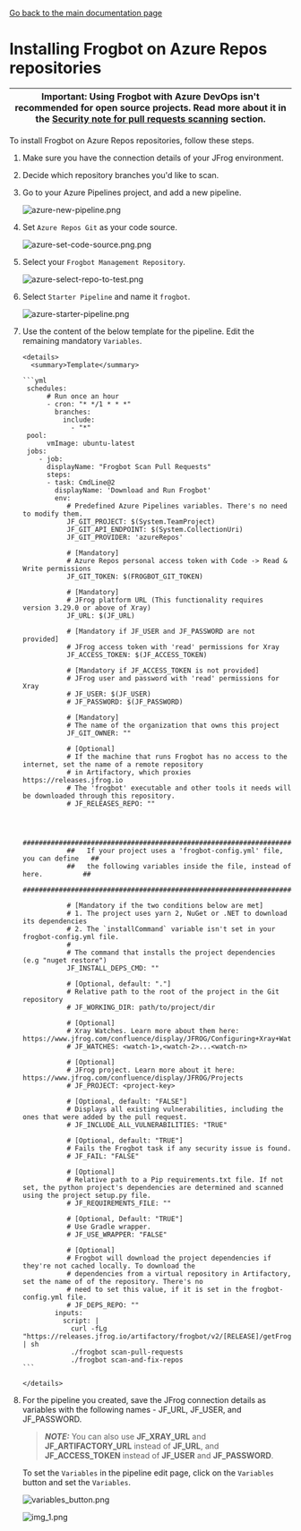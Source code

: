[Go back to the main documentation page](https://github.com/jfrog/frogbot)

# Installing Frogbot on Azure Repos repositories

| Important: Using Frogbot with Azure DevOps isn't recommended for open source projects. Read more about it in the [Security note for pull requests scanning](../README.md#-security-note-for-pull-requests-scanning) section. |
| -------------------------------------------------------------------------------------------------------------------------------------------------------------------------------------------------------------------- |

To install Frogbot on Azure Repos repositories, follow these steps.

1. Make sure you have the connection details of your JFrog environment.

2. Decide which repository branches you'd like to scan.

3. Go to your Azure Pipelines project, and add a new pipeline.

   ![azure-new-pipeline.png](../images/azure-new-pipeline.png)

4. Set `Azure Repos Git` as your code source.

   ![azure-set-code-source.png.png](../images/azure-set-code-source.png)

5. Select your `Frogbot Management Repository`.

   ![azure-select-repo-to-test.png](../images/azure-select-repo-to-test.png)

6. Select `Starter Pipeline` and name it `frogbot`.

   ![azure-starter-pipeline.png](../images/azure-starter-pipeline.png)

7. Use the content of the below template for the pipeline. Edit the remaining mandatory `Variables`.

       <details>
         <summary>Template</summary>

       ```yml
        schedules:
             # Run once an hour
             - cron: "* */1 * * *"
               branches: 
                 include: 
                   - "*"
        pool:
             vmImage: ubuntu-latest
        jobs:
           - job:
             displayName: "Frogbot Scan Pull Requests"
             steps:
             - task: CmdLine@2
               displayName: 'Download and Run Frogbot'
               env:
                  # Predefined Azure Pipelines variables. There's no need to modify them.
                  JF_GIT_PROJECT: $(System.TeamProject)
                  JF_GIT_API_ENDPOINT: $(System.CollectionUri)
                  JF_GIT_PROVIDER: 'azureRepos'
      
                  # [Mandatory]
                  # Azure Repos personal access token with Code -> Read & Write permissions
                  JF_GIT_TOKEN: $(FROGBOT_GIT_TOKEN)
   
                  # [Mandatory]
                  # JFrog platform URL (This functionality requires version 3.29.0 or above of Xray)
                  JF_URL: $(JF_URL)
   
                  # [Mandatory if JF_USER and JF_PASSWORD are not provided]
                  # JFrog access token with 'read' permissions for Xray
                  JF_ACCESS_TOKEN: $(JF_ACCESS_TOKEN)
   
                  # [Mandatory if JF_ACCESS_TOKEN is not provided]
                  # JFrog user and password with 'read' permissions for Xray
                  # JF_USER: $(JF_USER)
                  # JF_PASSWORD: $(JF_PASSWORD)
   
                  # [Mandatory]
                  # The name of the organization that owns this project
                  JF_GIT_OWNER: ""
   
                  # [Optional]
                  # If the machine that runs Frogbot has no access to the internet, set the name of a remote repository 
                  # in Artifactory, which proxies https://releases.jfrog.io
                  # The 'frogbot' executable and other tools it needs will be downloaded through this repository.
                  # JF_RELEASES_REPO: ""
   
   
     
                  ##########################################################################
                  ##   If your project uses a 'frogbot-config.yml' file, you can define   ##
                  ##   the following variables inside the file, instead of here.          ##
                  ##########################################################################

                  # [Mandatory if the two conditions below are met]
                  # 1. The project uses yarn 2, NuGet or .NET to download its dependencies
                  # 2. The `installCommand` variable isn't set in your frogbot-config.yml file.
                  #
                  # The command that installs the project dependencies (e.g "nuget restore")
                  JF_INSTALL_DEPS_CMD: ""

                  # [Optional, default: "."]
                  # Relative path to the root of the project in the Git repository
                  # JF_WORKING_DIR: path/to/project/dir
               
                  # [Optional]
                  # Xray Watches. Learn more about them here: https://www.jfrog.com/confluence/display/JFROG/Configuring+Xray+Watches
                  # JF_WATCHES: <watch-1>,<watch-2>...<watch-n>
               
                  # [Optional]
                  # JFrog project. Learn more about it here: https://www.jfrog.com/confluence/display/JFROG/Projects
                  # JF_PROJECT: <project-key>
               
                  # [Optional, default: "FALSE"]
                  # Displays all existing vulnerabilities, including the ones that were added by the pull request.
                  # JF_INCLUDE_ALL_VULNERABILITIES: "TRUE"
               
                  # [Optional, default: "TRUE"]
                  # Fails the Frogbot task if any security issue is found.
                  # JF_FAIL: "FALSE"

                  # [Optional]
                  # Relative path to a Pip requirements.txt file. If not set, the python project's dependencies are determined and scanned using the project setup.py file.
                  # JF_REQUIREMENTS_FILE: ""
      
                  # [Optional, Default: "TRUE"]
                  # Use Gradle wrapper.
                  # JF_USE_WRAPPER: "FALSE"

                  # [Optional]
                  # Frogbot will download the project dependencies if they're not cached locally. To download the
                  # dependencies from a virtual repository in Artifactory, set the name of of the repository. There's no
                  # need to set this value, if it is set in the frogbot-config.yml file.
                  # JF_DEPS_REPO: ""   
               inputs:
                 script: |
                   curl -fLg "https://releases.jfrog.io/artifactory/frogbot/v2/[RELEASE]/getFrogbot.sh" | sh
                   ./frogbot scan-pull-requests
                   ./frogbot scan-and-fix-repos
       ```

       </details>

8. For the pipeline you created, save the JFrog connection details as variables with the following names - JF_URL, JF_USER, and JF_PASSWORD.

   > **_NOTE:_** You can also use **JF_XRAY_URL** and **JF_ARTIFACTORY_URL** instead of **JF_URL**, and **JF_ACCESS_TOKEN**
   > instead of **JF_USER** and **JF_PASSWORD**.

   To set the `Variables` in the pipeline edit page, click on the `Variables` button and set the `Variables`.

   ![variables_button.png](../images/azure-variables-button.png)

   ![img_1.png](../images/azure-new-variable.png)
